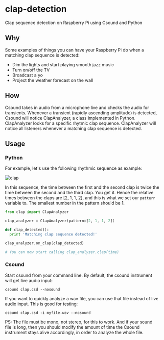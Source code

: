 # clap-detection
Clap sequence detection on Raspberry Pi using Csound and Python

## Why

Some examples of things you can have your Raspberry Pi do when a matching clap sequence is detected:

* Dim the lights and start playing smooth jazz music
* Turn on/off the TV
* Broadcast a yo
* Project the weather forecast on the wall

## How

Csound takes in audio from a microphone live and checks the audio for transients. Whenever a transient (rapidly ascending amplitude) is detected, Csound will notice ClapAnalyzer, a class implemented in Python. ClapAnalyzer looks for a specific rhytmic clap sequence. ClapAnalyzer will notice all listeners whenever a matching clap sequence is detected.

## Usage

### Python

For example, let's use the following rhythmic sequence as example:

![clap](https://cloud.githubusercontent.com/assets/1470603/9700905/a6de8d6a-5415-11e5-81f6-f81e4034a939.png)

In this sequence, the time between the first and the second clap is twice the time between the second and the third clap. You get it. Hence the relative times between the claps are [2, 1, 1, 2], and this is what we set our `pattern` variable to. The smallest number in the pattern should be 1.

```python
from clap import ClapAnalyzer

clap_analyzer = ClapAnalyzer(pattern=[2, 1, 1, 2])

def clap_detected():
  print 'Matching clap sequence detected!'

clap_analyzer.on_clap(clap_detected)

# You can now start calling clap_analyzer.clap(time)
```

### Csound

Start csound from your command line. By default, the csound instrument will get live audio input:

`csound clap.csd --nosound`

If you want to quickly analyze a wav file, you can use that file instead of live audio input. This is good for testing:

`csound clap.csd -i myfile.wav --nosound`

PS: The file must be mono, not stereo, for this to work. And if your sound file is long, then you should modify the amount of time the Csound instrument stays alive accordingly, in order to analyze the whole file.
